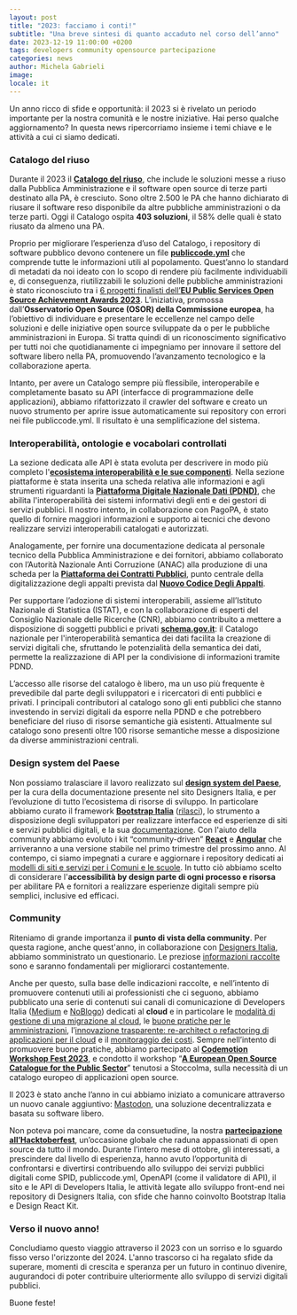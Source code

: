 ```yaml
---
layout: post
title: "2023: facciamo i conti!"
subtitle: "Una breve sintesi di quanto accaduto nel corso dell’anno"
date: 2023-12-19 11:00:00 +0200
tags: developers community opensource partecipazione
categories: news
author: Michela Gabrieli
image:
locale: it
---
```



Un anno ricco di sfide e opportunità: il 2023 si è rivelato un periodo
importante per la nostra comunità e le nostre iniziative. Hai perso qualche
aggiornamento? In questa news ripercorriamo insieme i temi chiave e le attività
a cui ci siamo dedicati.

### Catalogo del riuso

Durante il 2023 il **[Catalogo del
riuso](https://developers.italia.it/it/software)**, che include le soluzioni
messe a riuso dalla Pubblica Amministrazione e il software open source di terze
parti destinato alla PA, è cresciuto. Sono oltre 2.500 le PA che hanno
dichiarato di riusare il software reso disponibile da altre pubbliche
amministrazioni o da terze parti. Oggi il Catalogo ospita **403 soluzioni**, il
58% delle quali è stato riusato da almeno una PA.

Proprio per migliorare l’esperienza d’uso del Catalogo, i repository di software
pubblico devono contenere un file
**[publiccode.yml](https://docs.italia.it/italia/developers-italia/publiccodeyml/it/master/)**
che comprende tutte le informazioni utili al popolamento. Quest’anno lo standard
di metadati da noi ideato con lo scopo di rendere più facilmente individuabili
e, di conseguenza, riutilizzabili le soluzioni delle pubbliche amministrazioni è
stato riconosciuto tra i [6 progetti finalisti dell’**EU Public Services Open
Source Achievement Awards
2023**](https://developers.italia.it/it/news/2023/10/20/premio-osor-2023-publiccode-yml-tra-i-progetti-finalisti).
L’iniziativa, promossa dall’**Osservatorio Open Source (OSOR) della Commissione
europea**, ha l’obiettivo di individuare e presentare le eccellenze nel campo
delle soluzioni e delle iniziative open source sviluppate da o per le pubbliche
amministrazioni in Europa. Si tratta quindi di un riconoscimento significativo
per tutti noi che quotidianamente ci impegniamo per innovare il settore del
software libero nella PA, promuovendo l’avanzamento tecnologico e la
collaborazione aperta.

Intanto, per avere un Catalogo sempre più flessibile, interoperabile e
completamente basato su API (interfacce di programmazione delle applicazioni),
abbiamo rifattorizzato il crawler del software e creato un nuovo strumento per
aprire issue automaticamente sui repository con errori nei file publiccode.yml.
Il risultato è una semplificazione del sistema.

### Interoperabilità, ontologie e vocabolari controllati

La sezione dedicata alle API è stata evoluta per descrivere in modo più completo
l'**[ecosistema interoperabilità e le sue
componenti](https://www.developers.italia.it/it/interoperabilita/)**. Nella
sezione piattaforme è stata inserita una scheda relativa alle informazioni e
agli strumenti riguardanti la **[Piattaforma Digitale Nazionale Dati
(PDND)](https://developers.italia.it/it/pdnd/)**, che abilita l'interoperabilità
dei sistemi informativi degli enti e dei gestori di servizi pubblici. Il nostro
intento, in collaborazione con PagoPA, è stato quello di fornire maggiori
informazioni e supporto ai tecnici che devono realizzare servizi interoperabili
catalogati e autorizzati.

Analogamente, per fornire una documentazione dedicata al personale tecnico della
Pubblica Amministrazione e dei fornitori, abbiamo collaborato con l’Autorità
Nazionale Anti Corruzione (ANAC) alla produzione di una scheda per la
**[Piattaforma dei Contratti
Pubblici](https://developers.italia.it/it/piattaforma-contratti-pubblici/)**,
punto centrale della digitalizzazione degli appalti prevista dal **[Nuovo Codice
Degli
Appalti](https://www.normattiva.it/uri-res/N2Ls?urn:nir:stato:decreto.legislativo:2023-03-31;36)**.

Per supportare l’adozione di sistemi interoperabili, assieme all’Istituto
Nazionale di Statistica (ISTAT), e con la collaborazione di esperti del
Consiglio Nazionale delle Ricerche (CNR), abbiamo contribuito a mettere a
disposizione di soggetti pubblici e privati
**[schema.gov.it](https://schema.gov.it)**: il Catalogo nazionale per
l'interoperabilità semantica dei dati facilita la creazione di servizi digitali
che, sfruttando le potenzialità della semantica dei dati, permette la
realizzazione di API per la condivisione di informazioni tramite PDND.

L’accesso alle risorse del catalogo è libero, ma un uso più frequente è
prevedibile dal parte degli sviluppatori e i ricercatori di enti pubblici e
privati. I principali contributori al catalogo sono gli enti pubblici che stanno
investendo in servizi digitali da esporre nella PDND e che potrebbero
beneficiare del riuso di risorse semantiche già esistenti. Attualmente sul
catalogo sono presenti oltre 100 risorse semantiche messe a disposizione da
diverse amministrazioni centrali.

### Design system del Paese

Non possiamo tralasciare il lavoro realizzato sul **[design system del
Paese](https://designers.italia.it/design-system/come-iniziare/)**, per la cura
della documentazione presente nel sito Designers Italia, e per l’evoluzione di
tutto l’ecosistema di risorse di sviluppo. In particolare abbiamo curato il
framework **[Bootstrap Italia](https://github.com/italia/bootstrap-italia)**
([rilasci](https://github.com/italia/bootstrap-italia/releases)), lo strumento a
disposizione degli sviluppatori per realizzare interfacce ed esperienze di siti
e servizi pubblici digitali, e la sua
[documentazione](https://italia.github.io/bootstrap-italia/). Con l'aiuto della
community abbiamo evoluto i kit “community-driven”
**[React](https://github.com/italia/design-react-kit)** e
**[Angular](https://github.com/italia/design-angular-kit/)** che arriveranno a
una versione stabile nel primo trimestre del prossimo anno. Al contempo, ci
siamo impegnati a curare e aggiornare i repository dedicati ai [modelli di siti
e servizi per i Comuni e le scuole](https://designers.italia.it/modelli/). In
tutto ciò abbiamo scelto di considerare l'**accessibilità by design parte di
ogni processo e risorsa** per abilitare PA e fornitori a realizzare esperienze
digitali sempre più semplici, inclusive ed efficaci.

### Community

Riteniamo di grande importanza il **punto di vista della community**. Per questa
ragione, anche quest'anno, in collaborazione con [Designers
Italia](https://designers.italia.it/), abbiamo somministrato un questionario. Le
preziose [informazioni
raccolte](https://developers.italia.it/it/news/2023/07/11/come-cambia-la-community-di-developers-italia-e-designers-italia)
sono e saranno fondamentali per migliorarci costantemente.

Anche per questo, sulla base delle indicazioni raccolte, e nell’intento di
promuovere contenuti utili ai professionisti che ci seguono, abbiamo pubblicato
una serie di contenuti sui canali di comunicazione di Developers Italia
([Medium](https://medium.com/developers-italia) e
[NoBlogo](https://noblogo.org/developers-italia/)) dedicati al **cloud** e in
particolare le [modalità di gestione di una migrazione al
cloud](https://medium.com/developers-italia/come-gestire-una-migrazione-al-cloud-d8b7820177a8),
le [buone pratiche per le
amministrazioni](https://medium.com/developers-italia/la-responsabilit%C3%A0-ai-tempi-del-cloud-buone-pratiche-per-le-amministrazioni-ed42b30fcb4b),
l’[innovazione trasparente: re-architect o refactoring di applicazioni per il
cloud](https://medium.com/developers-italia/linnovazione-trasparente-re-architect-o-refactoring-di-applicazioni-per-il-cloud-c94f53df1c8d)
e il [monitoraggio dei
costi](https://medium.com/developers-italia/il-monitoraggio-dei-costi-cloud-82aae39a2e81).
Sempre nell’intento di promuovere buone pratiche, abbiamo partecipato al
**[Codemotion Workshop Fest
2023](https://developers.italia.it/it/news/2023/03/21/Codemodio-WS-Fest-Guida-galattica-per-maintainer)**,
e condotto il workshop “**[A European Open Source Catalogue for the Public
Sector](https://developers.italia.it/it/news/2023/05/29/developers-italia-a-stoccolma-punto-futuro-digitale-europa)**”
tenutosi a Stoccolma, sulla necessità di un catalogo europeo di applicazioni
open source.

Il 2023 è stato anche l’anno in cui abbiamo iniziato a comunicare attraverso un
nuovo canale aggiuntivo: [Mastodon](https://mastodon.uno/@developersITA), una
soluzione decentralizzata e basata su software libero.

Non poteva poi mancare, come da consuetudine, la nostra **[partecipazione
all’Hacktoberfest](https://developers.italia.it/it/news/2023/10/12/hacktoberfest-2023)**,
un’occasione globale che raduna appassionati di open source da tutto il mondo.
Durante l’intero mese di ottobre, gli interessati, a prescindere dal livello di
esperienza, hanno avuto l’opportunità di confrontarsi e divertirsi contribuendo
allo sviluppo dei servizi pubblici digitali come SPID, publiccode.yml, OpenAPI
(come il validatore di API), il sito e le API di Developers Italia, le attività
legate allo sviluppo front-end nei repository di Designers Italia, con sfide che
hanno coinvolto Bootstrap Italia e Design React Kit.

### Verso il nuovo anno!

Concludiamo questo viaggio attraverso il 2023 con un sorriso e lo sguardo fisso
verso l'orizzonte del 2024. L'anno trascorso ci ha regalato sfide da superare,
momenti di crescita e speranza per un futuro in continuo divenire, augurandoci
di poter contribuire ulteriormente allo sviluppo di servizi digitali pubblici.

Buone feste!
